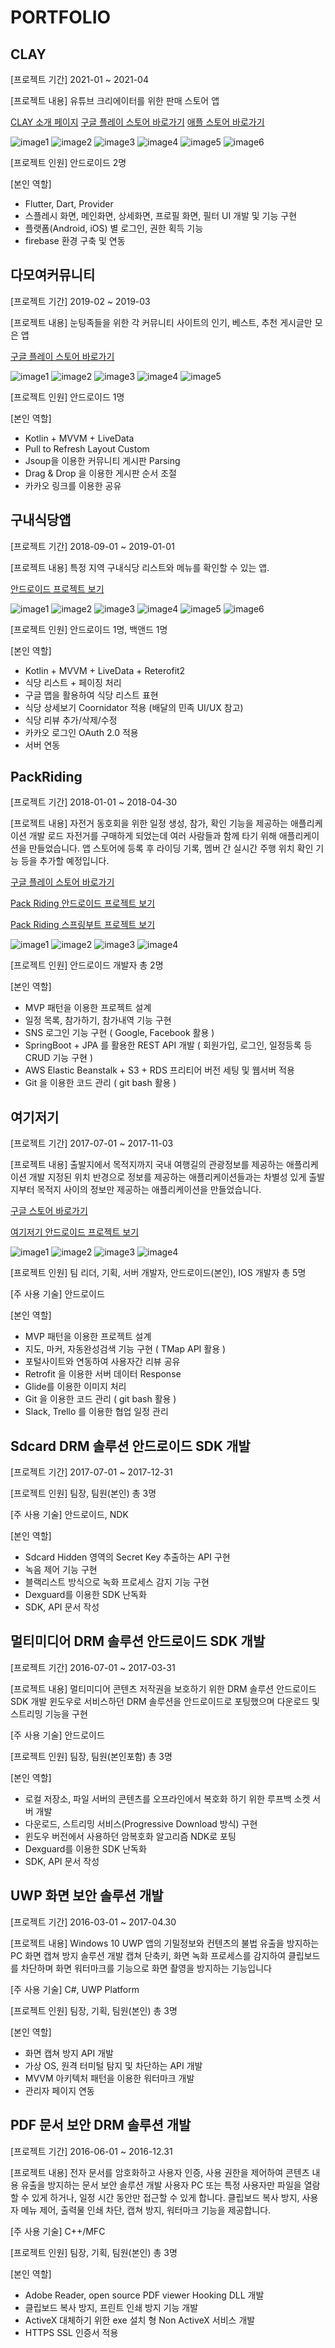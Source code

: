 # PORTFOLIO

CLAY
-------------
[프로젝트 기간] 
2021-01 ~ 2021-04

[프로젝트 내용] 
유튜브 크리에이터를 위한 판매 스토어 앱

[CLAY 소개 페이지](https://criyou.com/)
[구글 플레이 스토어 바로가기](https://play.google.com/store/apps/details?id=com.criyou.clay)
[애플 스토어 바로가기](https://apps.apple.com/us/app/%ED%81%B4%EB%A0%88%EC%9D%B4/id1524293459)

![image1](./images/clay1.png)
![image2](./images/clay2.png)
![image3](./images/clay3.png)
![image4](./images/clay4.png)
![image5](./images/clay5.png)
![image6](./images/clay6.png)



[프로젝트 인원] 안드로이드 2명

[본인 역할]
- Flutter, Dart, Provider
- 스플레시 화면, 메인화면, 상세화면, 프로필 화면, 필터 UI 개발 및 기능 구현
- 플랫폼(Android, iOS) 별 로그인, 권한 획득 기능
- firebase 환경 구축 및 연동



다모여커뮤니티
-------------
[프로젝트 기간]
2019-02 ~ 2019-03

[프로젝트 내용]
눈팅족들을 위한 각 커뮤니티 사이트의 인기, 베스트, 추천 게시글만 모은 앱

[구글 플레이 스토어 바로가기](http://bit.ly/2CFQEDF)

![image1](./images/allcommunity1.jpg)
![image2](./images/allcommunity2.jpg)
![image3](./images/allcommunity3.jpg)
![image4](./images/allcommunity4.jpg)
![image5](./images/allcommunity5.jpg)


[프로젝트 인원]
안드로이드 1명

[본인 역할]
- Kotlin + MVVM + LiveData
- Pull to Refresh Layout Custom
- Jsoup을 이용한 커뮤니티 게시판 Parsing
- Drag & Drop 을 이용한 게시판 순서 조절
- 카카오 링크를 이용한 공유



구내식당앱
-------------
[프로젝트 기간]
2018-09-01 ~ 2019-01-01

[프로젝트 내용]
특정 지역 구내식당 리스트와 메뉴를 확인할 수 있는 앱.

[안드로이드 프로젝트 보기](https://github.com/pennya/GudiCafeteria)

![image1](./images/cafeteria1.PNG)
![image2](./images/cafeteria2.PNG)
![image3](./images/cafeteria3.PNG)
![image4](./images/cafeteria4.PNG)
![image5](./images/cafeteria5.PNG)
![image6](./images/cafeteria6.PNG)

[프로젝트 인원]
안드로이드 1명, 백앤드 1명

[본인 역할]
- Kotlin + MVVM + LiveData + Reterofit2
- 식당 리스트 + 페이징 처리
- 구글 맵을 활용하여 식당 리스트 표현
- 식당 상세보기 Coornidator 적용 (배달의 민족 UI/UX 참고)
- 식당 리뷰 추가/삭제/수정
- 카카오 로그인 OAuth 2.0 적용
- 서버 연동



PackRiding
-------------
[프로젝트 기간]
2018-01-01 ~ 2018-04-30

[프로젝트 내용]
자전거 동호회을 위한 일정 생성, 참가, 확인 기능을 제공하는 애플리케이션 개발
로드 자전거를 구매하게 되었는데 여러 사람들과 함께 타기 위해 애플리케이션을 만들었습니다.
앱 스토어에 등록 후 라이딩 기록,  멤버 간 실시간 주행 위치 확인 기능 등을 추가할 예정입니다.

[구글 플레이 스토어 바로가기](http://bit.ly/2UTaN0h)

[Pack Riding 안드로이드 프로젝트 보기](https://github.com/pennya/ridecrew_client)

[Pack Riding 스프링부트 프로젝트 보기](https://github.com/pennya/spring_boot_ridecrew)

![image1](./images/pack_image1.png)
![image2](./images/pack_image2.png)
![image3](./images/pack_image3.png)
![image4](./images/pack_image4.png)


[프로젝트 인원]
안드로이드 개발자 총 2명

[본인 역할]
- MVP 패턴을 이용한 프로젝트 설계
- 일정 목록, 참가하기, 참가내역 기능 구현
- SNS 로그인 기능 구현 ( Google, Facebook 활용 )
- SpringBoot + JPA 를 활용한 REST API 개발 ( 회원가입, 로그인, 일정등록 등 CRUD 기능 구현 )
- AWS Elastic Beanstalk + S3 + RDS  프리티어 버전 세팅 및 웹서버 적용
- Git 을 이용한 코드 관리 ( git bash 활용 )



여기저기
-------------
[프로젝트 기간]
2017-07-01 ~ 2017-11-03

[프로젝트 내용]
출발지에서 목적지까지 국내 여행길의 관광정보를 제공하는 애플리케이션 개발
지정된 위치 반경으로 정보를 제공하는 애플리케이션들과는 차별성 있게 출발지부터 목적지 사이의 정보만 제공하는 애플리케이션을 만들었습니다.

[구글  스토어 바로가기](http://bit.ly/2YeKd3P)

[여기저기 안드로이드 프로젝트 보기](https://github.com/pennya/herethere)

![image1](./images/herethere_image1.jpg)
![image2](./images/herethere_image2.jpg)
![image3](./images/herethere_image3.jpg)
![image4](./images/herethere_image4.jpg)


[프로젝트 인원]
팀 리더, 기획, 서버 개발자, 안드로이드(본인), IOS 개발자 총 5명

[주 사용 기술]
안드로이드

[본인 역할]
- MVP 패턴을 이용한 프로젝트 설계
- 지도, 마커, 자동완성검색 기능 구현 ( TMap API 활용 )
- 포털사이트와 연동하여 사용자간 리뷰 공유
- Retrofit 을 이용한 서버 데이터 Response
- Glide를 이용한 이미지 처리
- Git 을 이용한 코드 관리 ( git bash 활용 )
- Slack, Trello 를 이용한 협업 일정 관리



Sdcard DRM 솔루션 안드로이드 SDK 개발
-------------
[프로젝트 기간]
2017-07-01 ~ 2017-12-31

[프로젝트 인원]
팀장, 팀원(본인)  총 3명

[주 사용 기술]
안드로이드, NDK

[본인 역할]
- Sdcard Hidden 영역의 Secret Key 추출하는 API 구현
- 녹음 제어 기능 구현
- 블랙리스트 방식으로 녹화 프로세스 감지 기능 구현
- Dexguard를 이용한 SDK 난독화
- SDK, API 문서 작성



멀티미디어 DRM 솔루션 안드로이드 SDK 개발
-------------
[프로젝트 기간]
2016-07-01 ~ 2017-03-31

[프로젝트 내용]
멀티미디어 콘텐츠 저작권을 보호하기 위한 DRM 솔루션 안드로이드 SDK 개발
윈도우로 서비스하던 DRM 솔루션을 안드로이드로 포팅했으며 다운로드 및 스트리밍 기능을 구현

[주 사용 기술]
안드로이드

[프로젝트 인원]
팀장, 팀원(본인포함)  총 3명

[본인 역할]
- 로컬 저장소, 파일 서버의 콘텐츠를 오프라인에서 복호화 하기 위한 루프백 소켓 서버 개발
- 다운로드, 스트리밍 서비스(Progressive Download 방식) 구현
- 윈도우 버전에서 사용하던 암복호화 알고리즘 NDK로 포팅
- Dexguard를 이용한 SDK 난독화
- SDK, API 문서 작성



UWP 화면 보안 솔루션 개발
-------------
[프로젝트 기간]
2016-03-01 ~ 2017-04.30

[프로젝트 내용]
Windows 10 UWP 앱의 기밀정보와 컨텐츠의 불법 유출을 방지하는 PC 화면 캡쳐 방지 솔루션 개발
캡쳐 단축키, 화면 녹화 프로세스를 감지하여 클립보드를 차단하며 화면 워터마크를 기능으로 화면 촬영을 방지하는 기능입니다

[주 사용 기술]
C#, UWP Platform

[프로젝트 인원]
팀장, 기획, 팀원(본인) 총 3명

[본인 역할]
- 화면 캡쳐 방지 API 개발
- 가상 OS, 원격 터미털 탐지 및 차단하는 API 개발
- MVVM 아키텍처 패턴을 이용한 워터마크 개발
- 관리자 페이지 연동


PDF 문서 보안 DRM 솔루션 개발
-------------
[프로젝트 기간]
2016-06-01 ~ 2016-12.31

[프로젝트 내용]
전자 문서를 암호화하고 사용자 인증, 사용 권한을 제어하여 콘텐츠 내용 유출을 방지하는 문서 보안 솔루션 개발
사용자 PC 또는 특정 사용자만 파일을 열람할 수 있게 하거나, 일정 시간 동안만 접근할 수 있게 합니다.
클립보드 복사 방지, 사용자 메뉴 제어, 출력물 인쇄 차단, 캡쳐 방지, 워터마크 기능을 제공합니다.

[주 사용 기술]
C++/MFC

[프로젝트 인원]
팀장, 기획, 팀원(본인) 총 3명

[본인 역할]
- Adobe Reader, open source PDF viewer Hooking DLL 개발
- 클립보드 복사 방지, 프린트 인쇄 방지 기능 개발
- ActiveX 대체하기 위한 exe 설치 형 Non ActiveX 서비스 개발
- HTTPS SSL 인증서 적용
